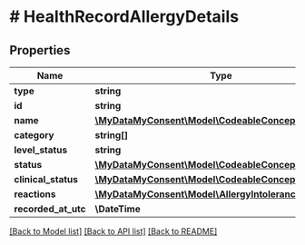 # # HealthRecordAllergyDetails

## Properties

Name | Type | Description | Notes
------------ | ------------- | ------------- | -------------
**type** | **string** |  |
**id** | **string** |  |
**name** | [**\MyDataMyConsent\Model\CodeableConcept**](CodeableConcept.md) |  | [optional]
**category** | **string[]** |  |
**level_status** | **string** |  | [optional]
**status** | [**\MyDataMyConsent\Model\CodeableConcept**](CodeableConcept.md) |  | [optional]
**clinical_status** | [**\MyDataMyConsent\Model\CodeableConcept**](CodeableConcept.md) |  | [optional]
**reactions** | [**\MyDataMyConsent\Model\AllergyIntoleranceReaction[]**](AllergyIntoleranceReaction.md) |  |
**recorded_at_utc** | **\DateTime** |  | [optional]

[[Back to Model list]](../../README.md#models) [[Back to API list]](../../README.md#endpoints) [[Back to README]](../../README.md)
